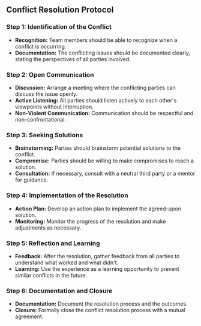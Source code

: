 ## Conflict Resolution Protocol

### Step 1: Identification of the Conflict

- **Recognition:** Team members should be able to recognize when a conflict is occurring.
- **Documentation:** The conflicting issues should be documented clearly, stating the perspectives of all parties involved.

### Step 2: Open Communication

- **Discussion:** Arrange a meeting where the conflicting parties can discuss the issue openly.
- **Active Listening:** All parties should listen actively to each other's viewpoints without interruption.
- **Non-Violent Communication:** Communication should be respectful and non-confrontational.

### Step 3: Seeking Solutions

- **Brainstorming:** Parties should brainstorm potential solutions to the conflict.
- **Compromise:** Parties should be willing to make compromises to reach a solution.
- **Consultation:** If necessary, consult with a neutral third party or a mentor for guidance.

### Step 4: Implementation of the Resolution

- **Action Plan:** Develop an action plan to implement the agreed-upon solution.
- **Monitoring:** Monitor the progress of the resolution and make adjustments as necessary.

### Step 5: Reflection and Learning

- **Feedback:** After the resolution, gather feedback from all parties to understand what worked and what didn't.
- **Learning:** Use the experience as a learning opportunity to prevent similar conflicts in the future.

### Step 6: Documentation and Closure

- **Documentation:** Document the resolution process and the outcomes.
- **Closure:** Formally close the conflict resolution process with a mutual agreement.